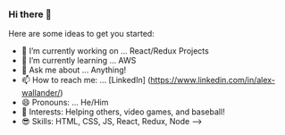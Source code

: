 ### Hi there 👋



Here are some ideas to get you started:

- 🔭 I’m currently working on ... React/Redux Projects
- 🌱 I’m currently learning ... AWS
- 💬 Ask me about ... Anything!
- 📫 How to reach me: ... [LinkedIn] (https://www.linkedin.com/in/alex-wallander/)
- 😄 Pronouns: ... He/Him
- 🎨 Interests: Helping others, video games, and baseball!
- 😎 Skills: HTML, CSS, JS, React, Redux, Node
-->
